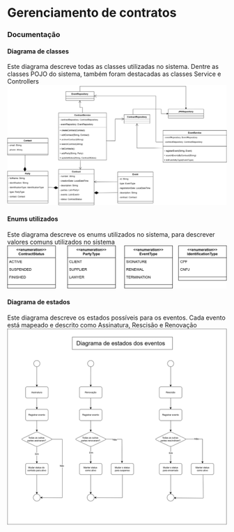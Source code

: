 # Gerenciamento de contratos

### Documentação
#### Diagrama de classes
Este diagrama descreve todas as classes utilizadas no sistema. Dentre as classes POJO do sistema, também foram destacadas as classes Service e Controllers
![Diagrama de classes](src/main/resources/docs/png_docs/classes.png)
#### Enums utilizados
Este diagrama descreve os enums utilizados no sistema, para descrever valores comuns utilizados no sistema
![Diagrama de classes enum](src/main/resources/docs/png_docs/enums.png)
#### Diagrama de estados
Este diagrama descreve os estados possíveis para os eventos. Cada evento está mapeado e descrito como Assinatura, Rescisão e Renovação
![Diagrama de estado](src/main/resources/docs/png_docs/state_diagram.png)
